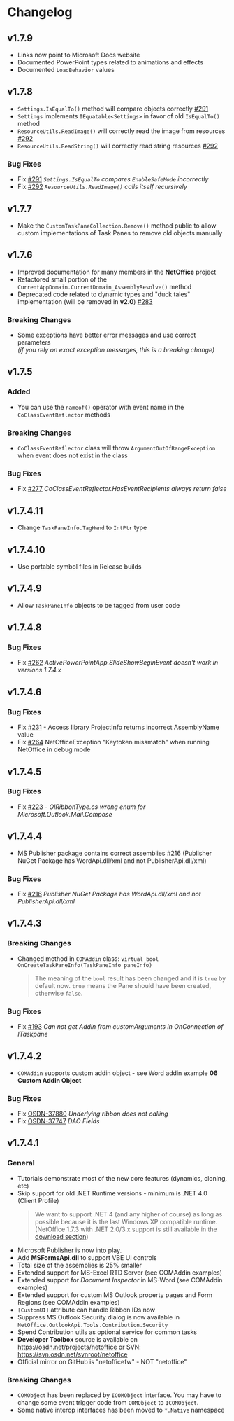 # Changelog

## v1.7.9
* Links now point to Microsoft Docs website
* Documented PowerPoint types related to animations and effects
* Documented `LoadBehavior` values

## v1.7.8

* `Settings.IsEqualTo()` method will compare objects correctly [#291](https://github.com/NetOfficeFw/NetOffice/issues/291)
* `Settings` implements `IEquatable<Settings>` in favor of old `IsEqualTo()` method
* `ResourceUtils.ReadImage()` will correctly read the image from resources [#292](https://github.com/NetOfficeFw/NetOffice/issues/292)
* `ResourceUtils.ReadString()` will correctly read string resources [#292](https://github.com/NetOfficeFw/NetOffice/issues/292)

### Bug Fixes
* Fix [#291](https://github.com/NetOfficeFw/NetOffice/issues/291) _`Settings.IsEqualTo` compares `EnableSafeMode` incorrectly_
* Fix [#292](https://github.com/NetOfficeFw/NetOffice/issues/292) _`ResourceUtils.ReadImage()` calls itself recursively_

## v1.7.7

* Make the `CustomTaskPaneCollection.Remove()` method public to allow custom implementations of Task Panes to remove old objects manually

## v1.7.6

* Improved documentation for many members in the **NetOffice** project
* Refactored small portion of the `CurrentAppDomain.CurrentDomain_AssemblyResolve()` method
* Deprecated code related to dynamic types and "duck tales" implementation (will be removed in **v2.0**) [#283](https://github.com/NetOfficeFw/NetOffice/issues/283)

### Breaking Changes
* Some exceptions have better error messages and use correct parameters  
  _(if you rely on exact exception messages, this is a breaking change)_

## v1.7.5

### Added
* You can use the `nameof()` operator with event name in the `CoClassEventReflector` methods

### Breaking Changes
* `CoClassEventReflector` class will throw `ArgumentOutOfRangeException` when event does not exist in the class

### Bug Fixes
* Fix [#277](https://github.com/NetOfficeFw/NetOffice/issues/277) _CoClassEventReflector.HasEventRecipients always return false_

## v1.7.4.11
* Change `TaskPaneInfo.TagHwnd` to `IntPtr` type

## v1.7.4.10
* Use portable symbol files in Release builds

## v1.7.4.9
* Allow `TaskPaneInfo` objects to be tagged from user code

## v1.7.4.8

### Bug Fixes
* Fix [#262](https://github.com/NetOfficeFw/NetOffice/issues/262) _ActivePowerPointApp.SlideShowBeginEvent doesn't work in versions 1.7.4.x_

## v1.7.4.6

### Bug Fixes
* Fix [#231](https://github.com/NetOfficeFw/NetOffice/issues/231) - Access library ProjectInfo returns incorrect AssemblyName value
* Fix [#264](https://github.com/NetOfficeFw/NetOffice/issues/264) NetOfficeException "Keytoken missmatch" when running NetOffice in debug mode

## v1.7.4.5

### Bug Fixes
* Fix [#223](https://github.com/NetOfficeFw/NetOffice/issues/223) - _OlRibbonType.cs wrong enum for Microsoft.Outlook.Mail.Compose_

## v1.7.4.4
* MS Publisher package contains correct assemblies #216 (Publisher NuGet Package has WordApi.dll/xml and not PublisherApi.dll/xml)

### Bug Fixes
* Fix [#216](https://github.com/NetOfficeFw/NetOffice/issues/216) _Publisher NuGet Package has WordApi.dll/xml and not PublisherApi.dll/xml_

## v1.7.4.3

### Breaking Changes
* Changed method in `COMAddin` class: `virtual bool OnCreateTaskPaneInfo(TaskPaneInfo paneInfo)`
  > The meaning of the `bool` result has been changed and it is `true` by default now.
  > `true` means the Pane should have been created, otherwise `false`.

### Bug Fixes
* Fix [#193](https://github.com/NetOfficeFw/NetOffice/issues/193) _Can not get Addin from customArguments in OnConnection of ITaskpane_

## v1.7.4.2
* `COMAddin` supports custom addin object - see Word addin example **06 Custom Addin Object**

### Bug Fixes
* Fix [OSDN-37880](https://osdn.net/projects/netoffice/ticket/37880) _Underlying ribbon does not calling_
* Fix [OSDN-37747](https://osdn.net/projects/netoffice/ticket/37747) _DAO Fields_

## v1.7.4.1

### General
* Tutorials demonstrate most of the new core features (dynamics, cloning, etc)
* Skip support for old .NET Runtime versions - minimum is .NET 4.0 (Client Profile)  
  > We want to support .NET 4 (and any higher of course) as long as possible because it is the last Windows XP compatible runtime.
  > (NetOffice 1.7.3 with .NET 2.0/3.x support is still available in the [download section](https://github.com/NetOfficeFw/NetOffice/releases/tag/v1.7.3))
* Microsoft Publisher is now into play.
* Add **MSFormsApi.dll** to support VBE UI controls
* Total size of the assemblies is 25% smaller
* Extended support for MS-Excel RTD Server (see COMAddin examples)
* Extended support for _Document Inspector_ in MS-Word (see COMAddin examples)
* Extended support for custom MS Outlook property pages and Form Regions (see COMAddin examples)
* `[CustomUI]` attribute can handle Ribbon IDs now
* Suppress MS Outlook Security dialog is now available in `NetOffice.OutlookApi.Tools.Contribution.Security`
* Spend Contribution utils as optional service for common tasks
* **Developer Toolbox** source is available on <https://osdn.net/projects/netoffice> or SVN: <https://svn.osdn.net/svnroot/netoffice>
* Official mirror on GitHub is "netofficefw" - NOT "netoffice"

### Breaking Changes
* `COMObject` has been replaced by `ICOMObject` interface.
  You may have to change some event trigger code from `COMObject` to `ICOMObject`.
* Some native interop interfaces has been moved to `*.Native` namespace

